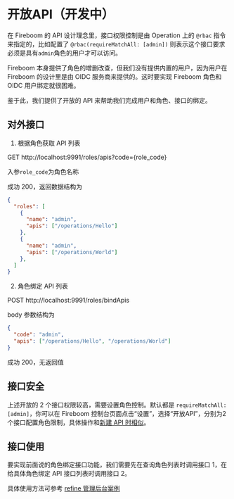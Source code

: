 # 开放API（开发中）

在 Fireboom 的 API 设计理念里，接口权限控制是由 Operation 上的 `@rbac` 指令来指定的，比如配置了 `@rbac(requireMatchAll: [admin])` 则表示这个接口要求必须是具有`admin`角色的用户才可以访问。

Fireboom 本身提供了角色的增删改查，但我们没有提供内置的用户，因为用户在 Fireboom 的设计里是由 OIDC 服务商来提供的。这时要实现 Fireboom 角色和 OIDC 用户绑定就很困难。



鉴于此，我们提供了开放的 API 来帮助我们完成用户和角色、接口的绑定。

## 对外接口

1. 根据角色获取 API 列表

GET http://localhost:9991/roles/apis?code={role\_code}

入参`role_code`为角色名称

成功 200，返回数据结构为

```json
{
  "roles": [
    {
      "name": "admin",
      "apis": ["/operations/Hello"]
    },
    {
      "name": "admin",
      "apis": ["/operations/World"]
    },
  ]
}
```

2. 角色绑定 API 列表

POST http://localhost:9991/roles/bindApis

body 参数结构为

```json
{
  "code": "admin",
  "apis": ["/operations/Hello", "/operations/World"]
}
```

成功 200，无返回值

## 接口安全

上述开放的 2 个接口权限较高，需要设置角色控制。默认都是 `requireMatchAll: [admin]`，你可以在 Fireboom 控制台页面点击“设置”，选择“开放API”，分别为2个接口配置角色限制，具体操作和[新建 API 时相似](yan-zheng-he-shou-quan/shou-quan-yu-fang-wen-kong-zhi.md)。

## 接口使用

要实现前面说的角色绑定接口功能，我们需要先在查询角色列表时调用接口 1，在给具体角色绑定 API 接口列表时调用接口 2。

具体使用方法可参考 [refine 管理后台案例](../zui-jia-shi-jian/guan-li-hou-tai-refine.md)
